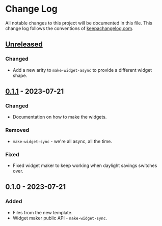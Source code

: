 # Change Log
All notable changes to this project will be documented in this file. This change log follows the conventions of [keepachangelog.com](http://keepachangelog.com/).

## [Unreleased]
### Changed
- Add a new arity to `make-widget-async` to provide a different widget shape.

## [0.1.1] - 2023-07-21
### Changed
- Documentation on how to make the widgets.

### Removed
- `make-widget-sync` - we're all async, all the time.

### Fixed
- Fixed widget maker to keep working when daylight savings switches over.

## 0.1.0 - 2023-07-21
### Added
- Files from the new template.
- Widget maker public API - `make-widget-sync`.

[Unreleased]: https://sourcehost.site/your-name/embeddings/compare/0.1.1...HEAD
[0.1.1]: https://sourcehost.site/your-name/embeddings/compare/0.1.0...0.1.1
